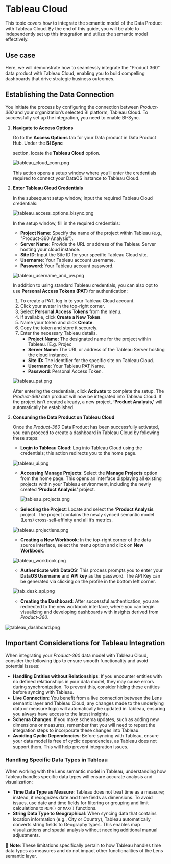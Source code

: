 # Tableau Cloud

This topic covers how to integrate the semantic model of the Data Product with Tableau Cloud. By the end of this guide, you will be able to independently set up this integration and utilize the semantic model effectively.

## Use case

Here, we will demonstrate how to seamlessly integrate the "Product 360" data product with Tableau Cloud, enabling you to build compelling dashboards that drive strategic business outcomes.

## Establishing the Data Connection

You initiate the process by configuring the connection between *Product-360* and your organization’s selected BI platform, Tableau Cloud. To successfully set up the integration, you need to enable BI-Sync.

1. **Navigate to Access Options**
    
    Go to the **Access Options** tab for your Data product in Data Product Hub. Under the **BI Sync**
    
    section, locate the **Tableau Cloud** option.
    
    ![tableau_cloud_conn.png](/learn/dp_consumer_learn_track/integrate_bi_tools/tab_cloud/tableau_cloud_conn.png)
    
    This action opens a setup window where you’ll enter the credentials required to connect your DataOS instance to Tableau Cloud.
    
2. **Enter Tableau Cloud Credentials**
    
    In the subsequent setup window, input the required Tableau Cloud credentials:
    
    ![tableau_access_options_bisync.png](/learn/dp_consumer_learn_track/integrate_bi_tools/tab_cloud/tableau_access_options_bisync.png)
    
    In the setup window, fill in the required credentials:
    
    - **Project Name**: Specify the name of the project within Tableau (e.g., "Product-360 Analysis").
    - **Server Name**: Provide the URL or address of the Tableau Server hosting your cloud instance.
    - **Site ID**: Input the Site ID for your specific Tableau Cloud site.
    - **Username**: Your Tableau account username.
    - **Password**: Your Tableau account password.
    
    ![tableau_username_and_pw.png](/learn/dp_consumer_learn_track/integrate_bi_tools/tab_cloud/tableau_username_and_pw.png)
    
    In addition to using standard Tableau credentials, you can also opt to use **Personal Access Tokens (PAT)** for authentication:
    
    1. To create a PAT, log in to your Tableau Cloud account.
    2. Click your avatar in the top-right corner.
    3. Select **Personal Access Tokens** from the menu.
    4. If available, click **Create a New Token**.
    5. Name your token and click **Create**.
    6. Copy the token and store it securely.
    7. Enter the necessary Tableau details.
        - **Project Name:** The designated name for the project within Tableau. [E.g.  Projec
        - **Server Name:** The URL or address of the Tableau Server hosting the cloud instance.
        - **Site ID:** The identifier for the specific site on Tableau Cloud.
        - **Username**: Your Tableau PAT Name.
        - **Password**: Personal Access Token.
    
    ![tableau_pat.png](/learn/dp_consumer_learn_track/integrate_bi_tools/tab_cloud/tableau_pat.png)
    
    After entering the credentials, click **Activate** to complete the setup. The *Product-360* data product will now be integrated into Tableau Cloud. If the project isn’t created already, a new project, **‘Product Analysis,’** will automatically be established.
    
3. **Consuming the Data Product on Tableau Cloud**
    
    Once the *Product-360* Data Product has been successfully activated, you can proceed to create a dashboard in Tableau Cloud by following these steps:
    
    - **Login to Tableau Cloud**: Log into Tableau Cloud using the credentials; this action redirects you to the home page.
    
    ![tableau_ui.png](/learn/dp_consumer_learn_track/integrate_bi_tools/tab_cloud/tableau_ui.png)
    
    - **Accessing Manage Projects**: Select the **Manage Projects** option from the home page. This opens an interface displaying all existing projects within your Tableau environment, including the newly created **‘Product Analysis’** project.
        
        ![tableau_projects.png](/learn/dp_consumer_learn_track/integrate_bi_tools/tab_cloud/tableau_projects.png)
        
    - **Selecting the Project**: Locate and select the **‘Product Analysis** project. The project contains the newly synced semantic model (Lens) cross-sell-affinity and all it’s metrics.
    
    ![tableau_projectlens.png](/learn/dp_consumer_learn_track/integrate_bi_tools/tab_cloud/tableau_projectlens.png)
    
    - **Creating a New Workbook**: In the top-right corner of the data source interface, select the menu option and click on **New Workbook**.
    
    ![tableau_workbook.png](/learn/dp_consumer_learn_track/integrate_bi_tools/tab_cloud/tableau_workbook.png)
    
    - **Authenticate with DataOS:** This process prompts you to enter your **DataOS Username** and **API key** as the password. The API Key can be generated via clicking on the profile in the bottom left corner.
    
    ![tab_desk_api.png](/learn/dp_consumer_learn_track/integrate_bi_tools/tab_cloud/tab_desk_api.png)
    
    - **Creating the Dashboard**: After successful authentication, you are redirected to the new workbook interface, where you can begin visualizing and developing dashboards with insights derived from *Product-360*.

![tableau_dashboard.png](/learn/dp_consumer_learn_track/integrate_bi_tools/tab_cloud/tableau_dashboard.png)

## Important Considerations for Tableau Integration

When integrating your *Product-360* data model with Tableau Cloud, consider the following tips to ensure smooth functionality and avoid potential issues:

- **Handling Entities without Relationships**:  If you encounter entities with no defined relationships in your data model, they may cause errors during synchronization. To prevent this, consider hiding these entities before syncing with Tableau.
- **Live Connection**: You benefit from a live connection between the Lens semantic layer and Tableau Cloud; any changes made to the underlying data or measure logic will automatically be updated in Tableau, ensuring you always have access to the latest insights.
- **Schema Changes**: If you make schema updates, such as adding new dimensions or measures, remember that you will need to repeat the integration steps to incorporate these changes into Tableau.
- **Avoiding Cyclic Dependencies**: Before syncing with Tableau, ensure your data model is free of cyclic dependencies, as Tableau does not support them. This will help prevent integration issues.

### Handling Specific Data Types in Tableau

When working with the Lens semantic model in Tableau, understanding how Tableau handles specific data types will ensure accurate analysis and visualization:

- **Time Data Type as Measure**: Tableau does not treat time as a measure; instead, it recognizes date and time fields as dimensions. To avoid issues, use date and time fields for filtering or grouping and limit calculations to `MIN()` or `MAX()` functions.
- **String Data Type to Geographical**: When syncing data that contains location information (e.g., City or Country), Tableau automatically converts string fields to Geography types. This enables map visualizations and spatial analysis without needing additional manual adjustments.

<aside class="callout">

📌 **Note**: These limitations specifically pertain to how Tableau handles time data types as measures and do not impact other functionalities of the Lens semantic layer.

</aside>